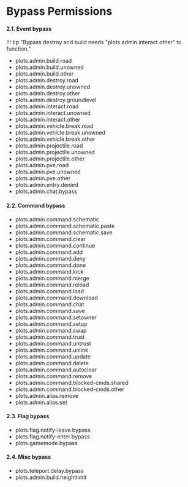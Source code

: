 # Bypass Permissions

#### 2.1. Event bypass

!!! tip "Bypass destroy and build needs "plots.admin.interact.other" to function."

* plots.admin.build.road
* plots.admin.build.unowned
* plots.admin.build.other
* plots.admin.destroy.road
* plots.admin.destroy.unowned
* plots.admin.destroy.other
* plots.admin.destroy.groundlevel
* plots.admin.interact.road
* plots.admin.interact.unowned
* plots.admin.interact.other
* plots.admin.vehicle.break.road
* plots.admin.vehicle.break.unowned
* plots.admin.vehicle.break.other
* plots.admin.projectile.road
* plots.admin.projectile.unowned
* plots.admin.projectile.other
* plots.admin.pve.road
* plots.admin.pve.unowned
* plots.admin.pve.other
* plots.admin.entry.denied
* plots.admin.chat.bypass

#### 2.2. Command bypass

* plots.admin.command.schematic
* plots.admin.command.schematic.paste
* plots.admin.command.schematic.save
* plots.admin.command.clear
* plots.admin.command.continue
* plots.admin.command.add
* plots.admin.command.deny
* plots.admin.command.done
* plots.admin.command.kick
* plots.admin.command.merge
* plots.admin.command.reload
* plots.admin.command.load
* plots.admin.command.download
* plots.admin.command.chat
* plots.admin.command.save
* plots.admin.command.setowner
* plots.admin.command.setup
* plots.admin.command.swap
* plots.admin.command.trust
* plots.admin.command.untrust
* plots.admin.command.unlink
* plots.admin.command.update
* plots.admin.command.delete
* plots.admin.command.autoclear
* plots.admin.command.remove
* plots.admin.command.blocked-cmds.shared
* plots.admin.command.blocked-cmds.other
* plots.admin.alias.remove
* plots.admin.alias.set

#### 2.3. Flag bypass

* plots.flag.notify-leave.bypass
* plots.flag.notify-enter.bypass
* plots.gamemode.bypass

#### 2.4. Misc bypass

* plots.teleport.delay.bypass
* plots.admin.build.heightlimit